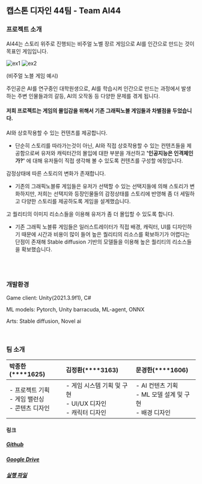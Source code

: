 ## 캡스톤 디자인 44팀 - Team AI44

### 프로젝트 소개 

AI44는 스토리 위주로 진행되는 비주얼 노벨 장르 게임으로 AI를 인간으로 만드는 것이 목표인 게임입니다.

![ex1](PageSources/example1.png)
![ex2](PageSources/example2.png)

(비주얼 노블 게임 예시)



주인공은 AI를 연구중인 대학원생으로, AI를 학습시켜 인간으로 만드는 과정에서 발생하는 주변 인물들과의 갈등, AI의 오작동 등 다양한 문제를 겪게 됩니다.

#### 저희 프로젝트는 게임의 몰입감을 위해서 기존 그래픽노블 게임들과 차별점을 두었습니다.

AI와 상호작용할 수 있는 컨텐츠를 제공합니다.

- 단순히 스토리를 따라가는것이 아닌, AI와 직접 상호작용할 수 있는 컨텐츠들을 제공함으로써 유저와 캐릭터간의 몰입에 대한 부분을 개선하고 **'인공지능은 인격체인가?'** 에 대해 유저들이 직접 생각해 볼 수 있도록 컨텐츠를 구성할 에정입니다.

감정상태에 따른 스토리의 변화가 존재합니다.

- 기존의 그래픽노블류 게임들은 유저가 선택할 수 있는 선택지들에 의해 스토리가 변화하지만, 저희는 선택지와 등장인물들의 감정상태를 스토리에 반영해 좀 더 세밀하고 다양한 스토리를 제공하도록 게임을 설계했습니다.

고 퀄리티의 이미지 리소스들을 이용해 유저가 좀 더 몰입할 수 있도록 합니다.

- 기존 그래픽 노블류 게임들은 일러스트레이터가 직접 배경, 캐릭터, UI를 디자인하기 때문에 시간과 비용이 많이 들어 높은 퀄리티의 리소스를 확보하기가 어렵다는 단점이 존재해 Stable diffusion 기반의 모델들을 이용해 높은 퀄리티의 리소스들을 확보했습니다.



<br /><br />

### 개발환경

Game client: Unity(2021.3.9f1), C# <br />

ML models: Pytorch, Unity barracuda, ML-agent, ONNX<br />

Arts: Stable diffusion, Novel ai <br />


<br />


### 팀 소개

| 박종한(\*\*\*\*1625)                                                  | 김정환(\*\*\*\*3163)                                                       | 문경한(\*\*\*\*1606)                                                       |
| :------------------------------------------------------ | :----------------------------------------------------------- | :----------------------------------------------------------- |
| - 프로젝트 기획<br />- 게임 밸런싱<br />- 콘텐츠 디자인 | - 게임 시스템 기획 및 구현<br />- UI/UX 디자인<br />- 캐릭터 디자인 | - AI 컨텐츠 기획<br />- ML 모델 설계 및 구현<br />- 배경 디자인 |

#### 링크

##### [Github](https://github.com/kookmin-sw/capstone-2023-44)

##### [Google Drive](https://drive.google.com/drive/folders/1JFq7aJPQ9kyBiYMT8CoLZcOoXJF-qCuG?usp=sharing)

##### [실행 파일](https://drive.google.com/file/d/189NpqO7X8IqGkaDCErq0hMw6heOkJ0kR/view?usp=sharing)
